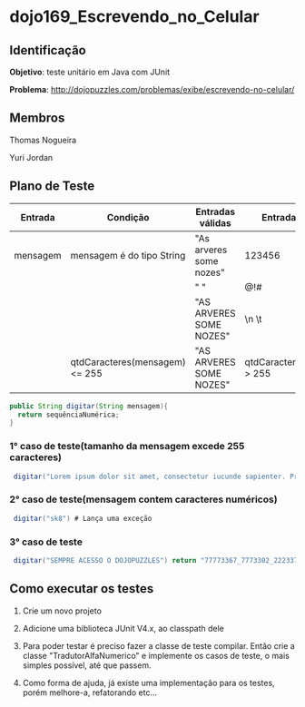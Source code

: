 # dojo169_Escrevendo_no_Celular

## Identificação
  **Objetivo**: teste unitário em Java com JUnit
 
  **Problema**: http://dojopuzzles.com/problemas/exibe/escrevendo-no-celular/
  
## Membros
  Thomas Nogueira
  
  Yuri Jordan
  
## Plano de Teste

| **Entrada** | **Condição** | **Entradas válidas** | **Entradas inválidas** | 
|-------------|--------------|----------------------|------------------------|
|mensagem|mensagem é do tipo String|"As arveres some nozes"|123456|
|||" "|@!#|
|||"AS ARVERES SOME NOZES"|\n \t|
||qtdCaracteres(mensagem) <= 255|"AS ARVERES SOME NOZES"|qtdCaracteres(mensagem) > 255|

```java
public String digitar(String mensagem){
  return sequênciaNumérica;
}
```

### 1° caso de teste(tamanho da mensagem excede 255 caracteres)
```java
 digitar("Lorem ipsum dolor sit amet, consectetur iucunde sapienter. Proprium ceteras...") # Lança uma exceção
```

### 2° caso de teste(mensagem contem caracteres numéricos)
```java
 digitar("sk8") # Lança uma exceção
```

### 3° caso de teste
```java
 digitar("SEMPRE ACESSO O DOJOPUZZLES") return "77773367_7773302_222337777_777766606660366656667889999_9999555337777";
```


## Como executar os testes 

1. Crie um novo projeto

2. Adicione uma biblioteca JUnit V4.x, ao classpath dele

3. Para poder testar é preciso fazer a classe de teste compilar. Então crie a classe "TradutorAlfaNumerico" e implemente os casos de teste, o mais simples possível, até que passem.

4. Como forma de ajuda, já existe uma implementação para os testes, porém melhore-a, refatorando etc...
